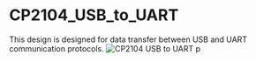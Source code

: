 # CP2104_USB_to_UART
This design is designed for data transfer between USB and UART communication protocols.
![CP2104 USB to UART p](https://user-images.githubusercontent.com/106277537/236698367-c4a7daf3-b43a-4a27-ae8e-419503342201.png)
